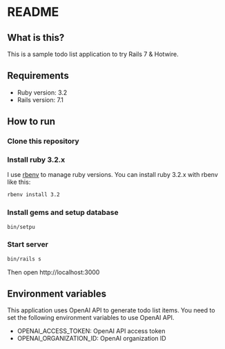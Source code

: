 # README

## What is this?
This is a sample todo list application to try Rails 7 & Hotwire.

## Requirements
* Ruby version: 3.2
* Rails version: 7.1

## How to run
### Clone this repository

### Install ruby 3.2.x
I use [rbenv](https://github.com/rbenv/rbenv) to manage ruby versions. You can install ruby 3.2.x with rbenv like this:
```bash
rbenv install 3.2
```

### Install gems and setup database 
```bash
bin/setpu
```

### Start server
```bash
bin/rails s
```

Then open http://localhost:3000

## Environment variables
This application uses OpenAI API to generate todo list items. You need to set the following environment variables to use OpenAI API.

* OPENAI_ACCESS_TOKEN: OpenAI API access token
* OPENAI_ORGANIZATION_ID: OpenAI organization ID
